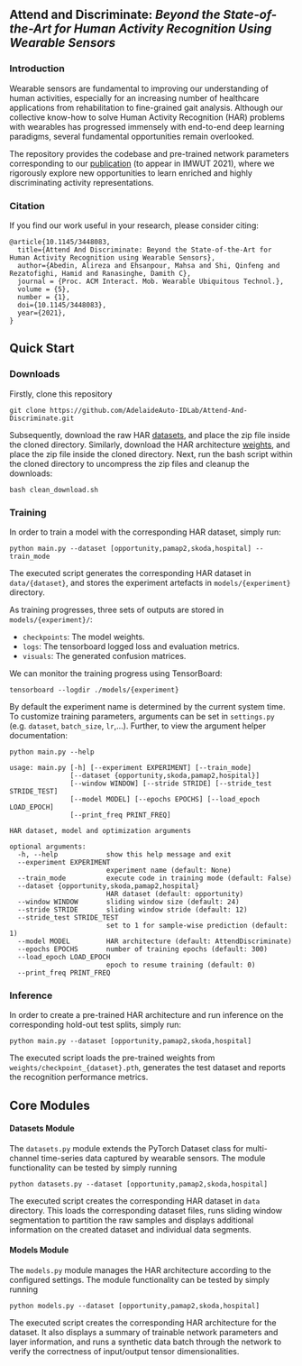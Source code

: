 ## Attend and Discriminate: *Beyond the State-of-the-Art for Human Activity Recognition Using Wearable Sensors*

### Introduction

Wearable sensors are fundamental to improving our understanding of human activities, especially for an increasing number 
of healthcare applications from rehabilitation to fine-grained gait analysis. Although our collective know-how to solve 
Human Activity Recognition (HAR) problems with wearables has progressed immensely with end-to-end deep learning paradigms, 
several fundamental opportunities remain overlooked. 

The repository provides the codebase and pre-trained network parameters corresponding to our [publication](https://arxiv.org/abs/2007.07172) 
(to appear in IMWUT 2021), where we rigorously explore new opportunities to learn enriched and highly discriminating activity representations.

### Citation
If you find our work useful in your research, please consider citing:

	@article{10.1145/3448083,
	  title={Attend And Discriminate: Beyond the State-of-the-Art for Human Activity Recognition using Wearable Sensors},
	  author={Abedin, Alireza and Ehsanpour, Mahsa and Shi, Qinfeng and Rezatofighi, Hamid and Ranasinghe, Damith C},
	  journal = {Proc. ACM Interact. Mob. Wearable Ubiquitous Technol.},
	  volume = {5},
      number = {1},
	  doi={10.1145/3448083},
	  year={2021},
	}



## Quick Start

### Downloads

Firstly, clone this repository

```
git clone https://github.com/AdelaideAuto-IDLab/Attend-And-Discriminate.git
```

Subsequently, download the raw HAR [datasets](https://universityofadelaide.box.com/s/ag10ugotoqmbw3sw6q74s0pd7b7gkznj), and place the zip file inside the cloned directory.
Similarly, download the HAR architecture [weights](https://universityofadelaide.box.com/s/jwmfsri4s5092qfc83rbsbwt0dcpci4x), and place the zip file inside the cloned directory. Next,
run the bash script within the cloned directory to uncompress the zip files and cleanup the downloads:

```
bash clean_download.sh
```


### Training 
In order to train a model with the corresponding HAR dataset, simply run:

```
python main.py --dataset [opportunity,pamap2,skoda,hospital] --train_mode
```

The executed script generates the corresponding HAR dataset in `data/{dataset}`, and stores the experiment artefacts in
`models/{experiment}` directory. 

As training progresses, three sets of outputs are stored in `models/{experiment}/`:

* `checkpoints`: The model weights.
* `logs`: The tensorboard logged loss and evaluation metrics.
* `visuals`: The generated confusion matrices. 

We can monitor the training progress using TensorBoard:

```
tensorboard --logdir ./models/{experiment}
```

By default the experiment name is determined by the current system time. To customize training parameters, 
arguments can be set in `settings.py` (e.g. `dataset`, `batch_size`, `lr`,...). Further, to view the argument helper documentation: 

```
python main.py --help

usage: main.py [-h] [--experiment EXPERIMENT] [--train_mode]
               [--dataset {opportunity,skoda,pamap2,hospital}]
               [--window WINDOW] [--stride STRIDE] [--stride_test STRIDE_TEST]
               [--model MODEL] [--epochs EPOCHS] [--load_epoch LOAD_EPOCH]
               [--print_freq PRINT_FREQ]

HAR dataset, model and optimization arguments

optional arguments:
  -h, --help            show this help message and exit
  --experiment EXPERIMENT
                        experiment name (default: None)
  --train_mode          execute code in training mode (default: False)
  --dataset {opportunity,skoda,pamap2,hospital}
                        HAR dataset (default: opportunity)
  --window WINDOW       sliding window size (default: 24)
  --stride STRIDE       sliding window stride (default: 12)
  --stride_test STRIDE_TEST
                        set to 1 for sample-wise prediction (default: 1)
  --model MODEL         HAR architecture (default: AttendDiscriminate)
  --epochs EPOCHS       number of training epochs (default: 300)
  --load_epoch LOAD_EPOCH
                        epoch to resume training (default: 0)
  --print_freq PRINT_FREQ

```

### Inference 

In order to create a pre-trained HAR architecture and run inference on the corresponding hold-out test splits, simply run:

```
python main.py --dataset [opportunity,pamap2,skoda,hospital]
```

The executed script loads the pre-trained weights from `weights/checkpoint_{dataset}.pth`, generates the test dataset and reports
the recognition performance metrics. 

## Core Modules

#### Datasets Module

The `datasets.py` module extends the PyTorch Dataset class for multi-channel time-series data 
captured by wearable sensors. The module functionality can be tested
by simply running
```
python datasets.py --dataset [opportunity,pamap2,skoda,hospital]
```
The executed script creates the corresponding HAR dataset in `data` directory.
This loads the corresponding dataset files, runs sliding window segmentation to partition the raw samples and 
displays additional information on the created dataset and individual data segments.  

#### Models Module

The `models.py` module manages the HAR architecture according to the configured settings. The module functionality can be tested
by simply running
```
python models.py --dataset [opportunity,pamap2,skoda,hospital]
```
The executed script creates the corresponding HAR architecture for the dataset. It also displays a summary of trainable 
network parameters and layer information, and runs a synthetic data batch through the network to verify the correctness of input/output tensor dimensionalities. 
